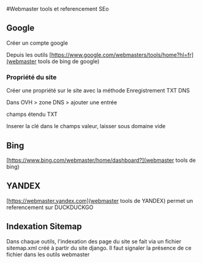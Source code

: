 #Webmaster tools et referencement SEo


## Google
Créer un compte google

Depuis les outils [https://www.google.com/webmasters/tools/home?hl=fr](webmaster tools de bing de google)


### Propriété du site
Créer  une propriété sur le site avec la méthode
	Enregistrement TXT DNS

Dans OVH  > zone DNS > ajouter une entrée

champs étendu TXT

Inserer la clé dans le champs valeur, laisser sous domaine vide

## Bing
[https://www.bing.com/webmaster/home/dashboard?](webmaster tools de bing)


## YANDEX
[https://webmaster.yandex.com](webmaster tools de YANDEX)
permet un referencement sur DUCKDUCKGO


## Indexation Sitemap

Dans chaque outils, l'indexation des page du site se fait via un fichier sitemap.xml créé à partir du site django. Il faut signaler la présence de ce fichier dans les outils webmaster
